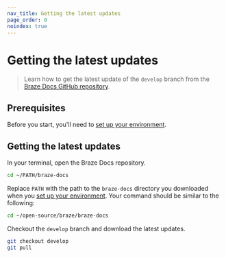 ```yaml
---
nav_title: Getting the latest updates
page_order: 0
noindex: true
---
```


# Getting the latest updates

> Learn how to get the latest update of the `develop` branch from the [Braze Docs GitHub repository](https://github.com/braze-inc/braze-docs).

## Prerequisites

Before you start, you'll need to [set up your environment]({{site.baseurl}}/home/getting_started/setting_up_your_environment/).

## Getting the latest updates

In your terminal, open the Braze Docs repository.

```bash
cd ~/PATH/braze-docs
```

Replace `PATH` with the path to the `braze-docs` directory you downloaded when you [set up your environment]({{site.baseurl}}/home/getting_started/setting_up_your_environment/). Your command should be similar to the following:

```bash
cd ~/open-source/braze/braze-docs
```

Checkout the `develop` branch and download the latest updates.

```bash
git checkout develop
git pull
```
